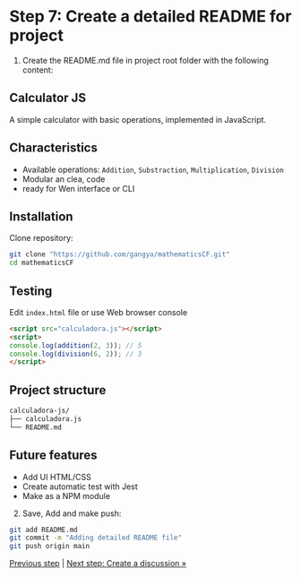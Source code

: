 # Step 7: Create a detailed README for project

1. Create the README.md file in project root folder with the following content:

## Calculator JS

A simple calculator with basic operations, implemented in JavaScript.

## Characteristics

- Available  operations: `Addition`, `Substraction`, `Multiplication`, `Division`
- Modular an clea, code
- ready for Wen interface or CLI

## Installation

Clone repository:

```bash
git clone "https://github.com/gangya/mathematicsCF.git"
cd mathematicsCF

```

## Testing

Edit `index.html` file or use Web browser console

```html
<script src="calculadora.js"></script>
<script>
console.log(addition(2, 3)); // 5
console.log(division(6, 2)); // 3
</script>
```

## Project structure

```markdown
calculadora-js/
├── calculadora.js
└── README.md
```

## Future features

- Add UI HTML/CSS
- Create automatic test with Jest
- Make as a NPM module

2. Save, Add and make push:

```bash
git add README.md
git commit -m "Adding detailed README file"
git push origin main

```

[Previous step](https://github.com/gangya/mathematicsCF/blob/main/06-issue-branch.md)  | [Next step: Create a discussion »](https://github.com/gangya/mathematicsCF/blob/main/08-create-discussion.md)
